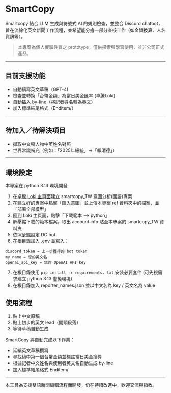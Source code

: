 # SmartCopy  
Smartcopy 結合 LLM 生成與符號式 AI 的規則檢查，並整合 Discord chatbot，旨在流線化英文新聞工作流程，並希望能分擔一部分查核工作（如金額換算、人名資訊等）。

> 本專案為個人實驗性質之 prototype，僅供探索與學習使用，並非公司正式產品。

---

## 目前支援功能

- 自動續寫英文草稿（GPT-4)  
- 檢查並轉換「台幣金額」為當日美金匯率 (卓騰Loki)
- 自動插入 by-line（將記者姓名轉為英文）  
- 加入標準結尾格式（Enditem/）

---

## 待加入／待解決項目

- 擷取中文稿人物中英姓名對照  
- 世界常識補充（例如：「2025年總統」→「賴清德」）

---

## 環境設定

本專案在 python 3.13 環境開發

1. 在[卓騰 Loki 主頁面](https://api.droidtown.co/loki/)建立 smartcopy_TW 意圖分析(國語)專案
2. 在建立好的專案中點擊「匯入意圖」並上傳本專案 ref 資料夾中的檔案，並「部署全部模型」
3. 回到 Loki 主頁面，點擊「下載範本 --> python」
4. 解壓縮下載的範本檔案，取出 account.info 貼至本專案的 smartcopy_TW 資料夾
5. 依照[步驟](https://ithelp.ithome.com.tw/articles/10350599)設定 DC bot
6. 在根目錄加入 .env 並寫入：

```
discord_token = 上一步獲得的 bot token
my_name = 您的英文名
openai_api_key = 您的 OpenAI API key
```

7. 在根目錄使用 `pip install -r requirements. txt` 安裝必要套件 (可先視需求建立 python 3.13 虛擬環境)
8. 在根目錄加入 reporter_names.json 並以中文名為 key / 英文名為 value

## 使用流程

1. 貼上中文原稿  
2. 貼上初步的英文 lead（開頭段落）  
3. 等待草稿自動生成  

SmartCopy 將自動完成以下作業：  

- 延續英文草稿撰寫
- 尋找稿中第一個台幣金額並標註當日美金換算
- 根據記者中文姓名與使用者英文名自動生成 by-line  
- 加入標準結尾格式 Enditem/

---

本工具為支援雙語新聞編輯流程而開發，仍在持續改進中，歡迎交流與指教。

